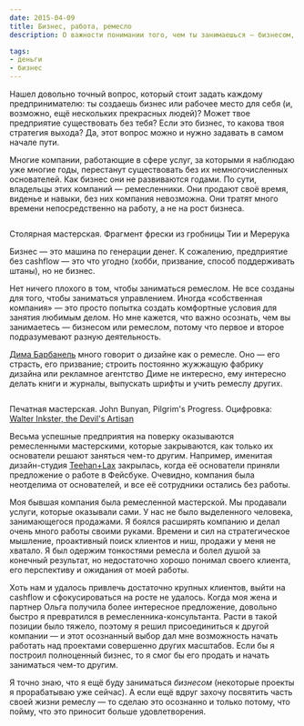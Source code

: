 ```yaml
---
date: 2015-04-09
title: Бизнес, работа, ремесло
description: О важности понимании того, чем ты занимаешься — бизнесом, созданием рабочего места для себя, ремеслом

tags:
- деньги
- бизнес
---
```


Нашел довольно точный вопрос, который стоит задать каждому предпринимателю: ты создаешь бизнес или рабочее место для себя (и, возможно, ещё нескольких прекрасных людей)? Может твое предприятие существовать без тебя? Если это бизнес, то какова твоя стратегия выхода? Да, этот вопрос можно и нужно задавать в самом начале пути.

Многие компании, работающие в сфере услуг, за которыми я наблюдаю уже многие годы, перестанут существовать без их немногочисленных основателей. Как бизнес они не развиваются годами. По сути, владельцы этих компаний — ремесленники. Они продают своё время, виденье и навыки, без них компания невозможна. Они тратят много времени непосредственно на работу, а не на рост бизнеса. 

<div class="illustration"><img src="/images/20150409-egypt.jpg" alt="" ></div>

<p class="legend legend--center">Столярная мастерская. Фрагмент фрески из гробницы Тии и Мерерука</p>

Бизнес — это машина по генерации денег. К сожалению, предприятие без cashflow — это что угодно (хобби, призвание, способ поддерживать штаны), но не бизнес.


Нет ничего плохого в том, чтобы заниматься ремеслом. Не все созданы для того, чтобы заниматься управлением. Иногда «собственная компания» — это просто попытка создать комфортные условия для занятия любимым делом. Но мне кажется, что важно осознать, чем вы занимаетесь — бизнесом или ремеслом, потому что первое и второе подразумевают разную деятельность.  

[Дима Барбанель](http://www.dimabarbanel.com/) много говорит о дизайне как о ремесле. Оно — его страсть, его призвание; строить постоянно жужжащую фабрику дизайна или рекламное агентство Диме не интересно, ему интересно делать книги и журналы, выпускать шрифты и учить ремеслу других.

<div class="illustration"><img src="/images/20150409-printers.jpg" alt="" ></div>

<p class="legend legend--center">Печатная мастерская.  John Bunyan, Pilgrim's Progress. Оцифровка: <a href="http://devilsartisan.ca/">Walter Inkster, the Devil's Artisan</a></p>

Весьма успешные предприятия на поверку оказываются ремесленными мастерскими, которые закрываются, как только их основатели решают заняться чем-то другим. Например, именитая дизайн-студия [Teehan+Lax](http://www.teehanlax.com) закрылась, когда её основатели приняли предложение о работе в Фейсбуке. Очевидно, компания была неотделима от основателей, и все её сотрудники остались без работы.

Моя бывшая компания была ремесленной мастерской. Мы продавали услуги, которые оказывали сами. У нас не было выделенного человека, занимающегося продажами. Я боялся расширять компанию и делал очень много работы своими руками. Времени и сил на стратегическое мышление, проактивный поиск клиентов и ниш,  продажи у меня не хватало. Я был одержим тонкостями ремесла и болел душой за конечный результат, но недостаточно хорошо понимал своего клиента, его перспективу и ожидания от моей работы. 

Хоть нам и удалось привлечь достаточно крупных клиентов, выйти на cashflow и сфокусироваться на росте не удалось. Когда моя жена и партнер Ольга получила более интересное предложение, довольно быстро я превратился в ремесленника-консультанта. Расти в такой позиции было тяжело, поэтому я решил присоединиться к другой компании — и этот осознанный выбор дал мне возможность начать работать над проектами совершенно других масштабов. Если бы я построил полноценный бизнес, то я смог бы его продать и начать заниматься чем-то другим. 

Я точно знаю, что я ещё буду заниматься *бизнесом* (некоторые проекты я прорабатываю уже сейчас). А если ещё вдруг захочу посвятить часть своей жизни ремеслу — то сделаю это осознанно и только потому, что пойму, что это приносит больше удовлетворения.
